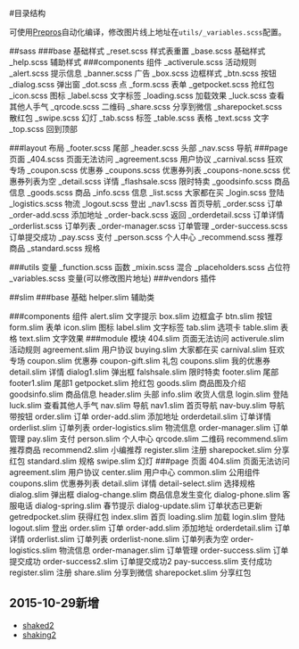 #目录结构

可使用[Prepros](https://prepros.io/)自动化编译，修改图片线上地址在`utils/_variables.scss`配置。

##sass
###base 基础样式
	_reset.scss                样式表重置
	_base.scss                 基础样式
	_help.scss                 辅助样式
###components 组件
	_activerule.scss           活动规则
	_alert.scss                提示信息
	_banner.scss               广告
	_box.scss                  边框样式
	_btn.scss                  按钮
	_dialog.scss               弹出窗
	_dot.scss                  点
	_form.scss                 表单
	_getpocket.scss            抢红包
	_icon.scss                 图标
	_label.scss                文字标签
	_loading.scss              加载效果
	_luck.scss                 查看其他人手气
	_qrcode.scss               二维码
	_share.scss                分享到微信
	_sharepocket.scss          散红包
	_swipe.scss                幻灯
	_tab.scss                  标签
	_table.scss                表格
	_text.scss                 文字
	_top.scss                  回到顶部

###layout 布局
	_footer.scss               尾部
	_header.scss               头部
	_nav.scss                  导航
###page 页面
	_404.scss                  页面无法访问
	_agreement.scss            用户协议
	_carnival.scss             狂欢专场
	_coupon.scss               优惠券
	_coupons.scss              优惠券列表
	_coupons-none.scss         优惠券列表为空
	_detail.scss               详情
	_flashsale.scss            限时特卖
	_goodsinfo.scss            商品信息
	_goods.scss                商品
	_info.scss                 信息
	_list.scss                 大家都在买
	_login.scss                登陆
	_logistics.scss            物流
	_logout.scss               登出
	_nav1.scss                 首页导航
	_order.scss                订单
	_order-add.scss            添加地址
	_order-back.scss           返回
	_orderdetail.scss          订单详情
	_orderlist.scss            订单列表
	_order-manager.scss        订单管理
	_order-success.scss        订单提交成功
	_pay.scss                  支付
	_person.scss               个人中心
	_recommend.scss            推荐商品
	_standard.scss             规格
	
###utils 变量
	_function.scss             函数
	_mixin.scss                混合
	_placeholders.scss         占位符
	_variables.scss            变量(可以修改图片地址)
###vendors 插件
	
##slim
###base 基础
	helper.slim                辅助类

###components 组件
	alert.slim                 文字提示
	box.slim                   边框盒子
	btn.slim                   按钮
	form.slim                  表单
	icon.slim                  图标
	label.slim                 文字标签
	tab.slim                   选项卡
	table.slim                 表格
	text.slim                  文字效果
###module 模块
	404.slim                   页面无法访问
	activerule.slim            活动规则
	agreement.slim             用户协议
	buying.slim                大家都在买
	carnival.slim              狂欢专场
	coupon.slim                优惠券
	coupon-gift.slim           礼包
	coupons.slim               我的优惠券
	detail.slim                详情
	dialog1.slim               弹出框
	falshsale.slim             限时特卖
	footer.slim                尾部
	footer1.slim               尾部1
	getpocket.slim             抢红包
	goods.slim                 商品图及介绍
	goodsinfo.slim             商品信息
	header.slim                头部
	info.slim                  收货人信息
	login.slim                 登陆
	luck.slim                  查看其他人手气
	nav.slim                   导航
	nav1.slim                  首页导航
	nav-buy.slim               导航带按钮
	order.slim                 订单
	order-add.slim             添加地址
	orderdetail.slim           订单详情
	orderlist.slim             订单列表
	order-logistics.slim       物流信息
	order-manager.slim         订单管理
	pay.slim                   支付
	person.slim                个人中心
	qrcode.slim                二维码
	recommend.slim             推荐商品
	recommend2.slim            小编推荐
	register.slim              注册
	sharepocket.slim           分享红包
	standard.slim              规格
	swipe.slim                 幻灯
###page 页面
	404.slim                   页面无法访问
	agreement.slim             用户协议
	center.slim                用户中心
	common.slim                公用组件
	coupons.slim               优惠券列表
	detail.slim                详情
	detail-select.slim         选择规格
	dialog.slim                弹出框
	dialog-change.slim         商品信息发生变化
	dialog-phone.slim          客服电话
	dialog-spring.slim         春节提示
	dialog-update.slim         订单状态已更新
	getredpocket.slim          获得红包
	index.slim                 首页
	loading.slim               加载
	login.slim                 登陆
	logout.slim                登出
	order.slim                 订单
	order-add.slim             添加地址
	orderdetail.slim           订单详情
	orderlist.slim             订单列表
	orderlist-none.slim        订单列表为空
	order-logistics.slim       物流信息
	order-manager.slim         订单管理
	order-success.slim         订单提交成功
	order-success2.slim        订单提交成功2
	pay-success.slim           支付成功
	register.slim              注册
	share.slim                 分享到微信
	sharepocket.slim           分享红包

## 2015-10-29新增
* [shaked2](html/shaked2.html)
* [shaking2](html/shaking2.html)